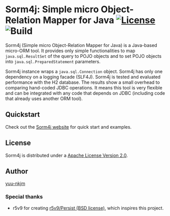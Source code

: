 # Sorm4j: Simple micro Object-Relation Mapper for Java [![License](https://img.shields.io/badge/License-Apache%202.0-blue.svg)](https://opensource.org/licenses/Apache-2.0) ![Build](https://travis-ci.org/yuu-nkjm/sorm4j.svg?branch=master)

Sorm4j (Simple micro Object-Relation Mapper for Java) is a Java-based micro-ORM tool. It provides only simple functionalities to map `java.sql.ResultSet` of the query to POJO objects and to set POJO objects into `java.sql.PreparedStatement` parameters.

Sorm4j instance wraps a `java.sql.Connection` object. Sorm4j has only one dependency on a logging facade (SLF4J). Sorm4j is tested and evaluated performance with the H2 database. The results show a small overhead to comparing hand-coded JDBC operations. It means this tool is very flexible and can be integrated with any code that depends on JDBC (including code that already uses another ORM tool).

## Quickstart
Check out the [Sorm4j website](https://scrapbox.io/sorm4j/) for quick start and examples.

## License
Sorm4j is distributed under a [Apache License Version 2.0](https://github.com/yuu-nkjm/sorm4j/LICENSE).

## Author
[yuu-nkjm](https://github.com/yuu-nkjm)

### Special thanks
* r5v9 for creating [r5v9/Persist (BSD license)](https://github.com/r5v9/persist), which inspires this project.
